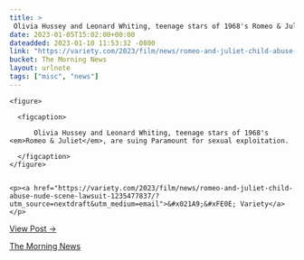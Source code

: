 ```yaml
---
title: > 
 Olivia Hussey and Leonard Whiting, teenage stars of 1968's Romeo & Juliet, are suing Paramount for sexual exploitation.
date: 2023-01-05T15:02:00+00:00
dateadded: 2023-01-10 11:53:32 -0800
link: "https://variety.com/2023/film/news/romeo-and-juliet-child-abuse-nude-scene-lawsuit-1235477837/?utm_source=nextdraft&utm_medium=email"
bucket: The Morning News
layout: urlnote
tags: ["misc", "news"]
--- 
```




  
    
  

  
    <figure>
      
      <figcaption>
        
          Olivia Hussey and Leonard Whiting, teenage stars of 1968's <em>Romeo & Juliet</em>, are suing Paramount for sexual exploitation.
        
      </figcaption>
    </figure>

    
    <p><a href="https://variety.com/2023/film/news/romeo-and-juliet-child-abuse-nude-scene-lawsuit-1235477837/?utm_source=nextdraft&utm_medium=email">&#x021A9;&#xFE0E; Variety</a></p>
    
  
  <p><a href="https://themorningnews.org/p/olivia-hussey-and-leonard-whiting-are-suing-paramount-for-sexual-exploitati">View Post &rarr;</a></p>



 <!-- end excerpt --> 
<div class='bucket'><a class='internal-link' href='/buckets/the-morning-news'>The Morning News</a></div> 
